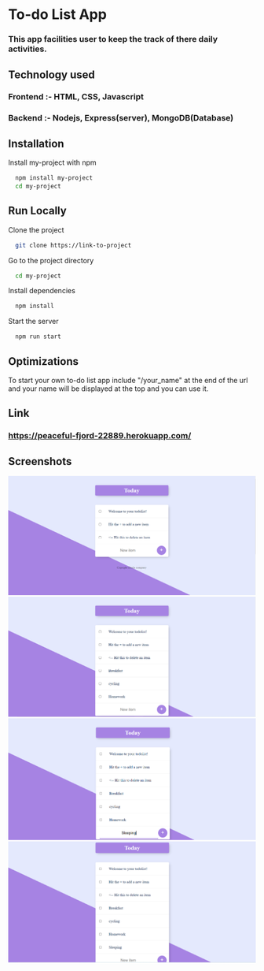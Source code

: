 
# To-do List App

### This app facilities user to keep the track of there daily activities.

## Technology used

### Frontend :- HTML, CSS, Javascript

### Backend :- Nodejs, Express(server), MongoDB(Database)


## Installation

Install my-project with npm

```bash
  npm install my-project
  cd my-project
```
    
     
## Run Locally

Clone the project

```bash
  git clone https://link-to-project
```

Go to the project directory

```bash
  cd my-project
```

Install dependencies

```bash
  npm install
```

Start the server

```bash
  npm run start
```

## Optimizations

To start your own to-do list app include "/your_name" at the end of the url and your name will be displayed at the top and you can use it.


## Link

### https://peaceful-fjord-22889.herokuapp.com/


## Screenshots

![](img/img1.PNG)
![](img/img2.PNG)
![](img/img3.PNG)
![](img/img4.PNG)
